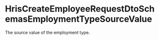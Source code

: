 # HrisCreateEmployeeRequestDtoSchemasEmploymentTypeSourceValue

The source value of the employment type.


